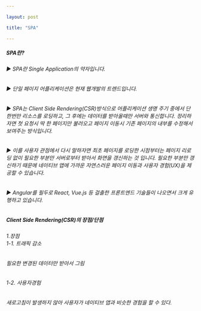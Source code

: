 ```yaml
---

layout: post

title: "SPA"

---
```

##### **SPA란?**
###### ▶ SPA란 Single Application의 약자입니다. 
###### ▶ 단일 페이지 어플리케이션은 현재 웹개발의 트렌드입니다.
###### ▶ SPA는 Client Side Rendering(CSR)방식으로 어플리케이션 생명 주기 중에서 단 한번만 리소스를 로딩하고, 그 후에는 데이터를 받아올때만 서버와 통신합니다. 정리하자면 첫 요청시 딱 한 페이지만 불러오고 페이지 이동시 기존 페이지의 내부를 수정해서 보여주는 방식입니다.
###### ▶ 이를 사용자 관점에서 다시 말하자면 최초 페이지를 로딩한 시점부터는 페이지 리로딩 없이 필요한 부분만 서버로부터 받아서 화면을 갱신하는 것 입니다. 필요한 부분만 갱신하기 때문에 네이티브 앱에 가까운 자연스러운 페이지 이동과 사용자 경험(UX)을 제공할 수 있습니다.
###### ▶ Angular를 필두로 React, Vue.js 등 걸출한 프론트엔드 기술들이 나오면서 크게 유행하고 있습니다.


##### **Client Side Rendering(CSR)의 장점/단점**
###### 1.장점</br>1-1. 트래픽 감소
###### 필요한 변경된 데이터만 받아서 그림
###### 1-2. 사용자경험
###### 새로고침이 발생하지 않아 사용자가 네이티브 앱과 비슷한 경험을 할 수 있다.
